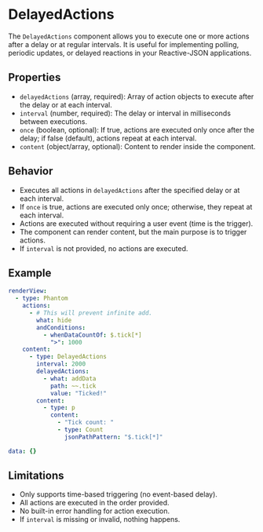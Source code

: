 # DelayedActions

The `DelayedActions` component allows you to execute one or more actions after a delay or at regular intervals. It is useful for implementing polling, periodic updates, or delayed reactions in your Reactive-JSON applications.

## Properties
- `delayedActions` (array, required): Array of action objects to execute after the delay or at each interval.
- `interval` (number, required): The delay or interval in milliseconds between executions.
- `once` (boolean, optional): If true, actions are executed only once after the delay; if false (default), actions repeat at each interval.
- `content` (object/array, optional): Content to render inside the component.

## Behavior
- Executes all actions in `delayedActions` after the specified delay or at each interval.
- If `once` is true, actions are executed only once; otherwise, they repeat at each interval.
- Actions are executed without requiring a user event (time is the trigger).
- The component can render content, but the main purpose is to trigger actions.
- If `interval` is not provided, no actions are executed.

## Example
```yaml
renderView:
  - type: Phantom
    actions:
      - # This will prevent infinite add.
        what: hide
        andConditions:
          - whenDataCountOf: $.tick[*]
            ">": 1000
    content:
      - type: DelayedActions
        interval: 2000
        delayedActions:
          - what: addData
            path: ~~.tick
            value: "Ticked!"
        content:
          - type: p
            content:
              - "Tick count: "
              - type: Count
                jsonPathPattern: "$.tick[*]"

data: {}
```

## Limitations
- Only supports time-based triggering (no event-based delay).
- All actions are executed in the order provided.
- No built-in error handling for action execution.
- If `interval` is missing or invalid, nothing happens.